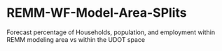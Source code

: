 # REMM-WF-Model-Area-SPlits
Forecast percentage of Households, population, and employment within REMM modeling area vs within the UDOT space

